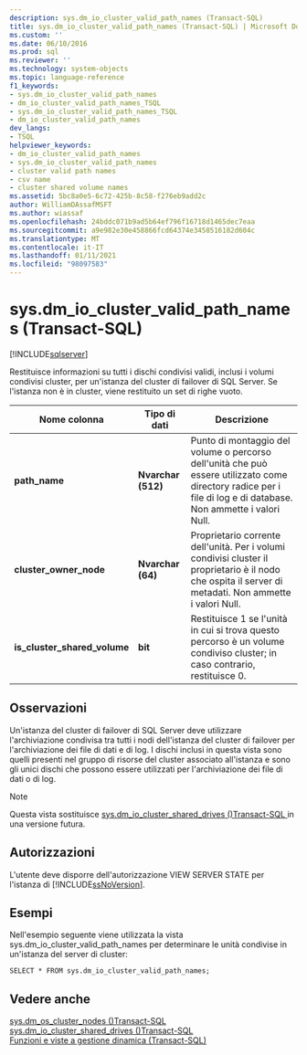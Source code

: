 ```yaml
---
description: sys.dm_io_cluster_valid_path_names (Transact-SQL)
title: sys.dm_io_cluster_valid_path_names (Transact-SQL) | Microsoft Docs
ms.custom: ''
ms.date: 06/10/2016
ms.prod: sql
ms.reviewer: ''
ms.technology: system-objects
ms.topic: language-reference
f1_keywords:
- sys.dm_io_cluster_valid_path_names
- dm_io_cluster_valid_path_names_TSQL
- sys.dm_io_cluster_valid_path_names_TSQL
- dm_io_cluster_valid_path_names
dev_langs:
- TSQL
helpviewer_keywords:
- dm_io_cluster_valid_path_names
- sys.dm_io_cluster_valid_path_names
- cluster valid path names
- csv name
- cluster shared volume names
ms.assetid: 5bc8a0e5-6c72-425b-8c58-f276eb9add2c
author: WilliamDAssafMSFT
ms.author: wiassaf
ms.openlocfilehash: 24bddc071b9ad5b64ef796f16718d1465dec7eaa
ms.sourcegitcommit: a9e982e30e458866fcd64374e3458516182d604c
ms.translationtype: MT
ms.contentlocale: it-IT
ms.lasthandoff: 01/11/2021
ms.locfileid: "98097583"
---
```

# <a name="sysdm_io_cluster_valid_path_names-transact-sql"></a>sys.dm_io_cluster_valid_path_names (Transact-SQL)
[!INCLUDE[sqlserver](../../includes/applies-to-version/sqlserver.md)]

  Restituisce informazioni su tutti i dischi condivisi validi, inclusi i volumi condivisi cluster, per un'istanza del cluster di failover di SQL Server. Se l'istanza non è in cluster, viene restituito un set di righe vuoto.  
  
|Nome colonna|Tipo di dati|Descrizione|  
|-----------------|---------------|-----------------|  
|**path_name**|**Nvarchar (512)**|Punto di montaggio del volume o percorso dell'unità che può essere utilizzato come directory radice per i file di log e di database. Non ammette i valori Null.|  
|**cluster_owner_node**|**Nvarchar (64)**|Proprietario corrente dell'unità. Per i volumi condivisi cluster il proprietario è il nodo che ospita il server di metadati. Non ammette i valori Null.|  
|**is_cluster_shared_volume**|**bit**|Restituisce 1 se l'unità in cui si trova questo percorso è un volume condiviso cluster; in caso contrario, restituisce 0.|  
  
## <a name="remarks"></a>Osservazioni  
 Un'istanza del cluster di failover di SQL Server deve utilizzare l'archiviazione condivisa tra tutti i nodi dell'istanza del cluster di failover per l'archiviazione dei file di dati e di log. I dischi inclusi in questa vista sono quelli presenti nel gruppo di risorse del cluster associato all'istanza e sono gli unici dischi che possono essere utilizzati per l'archiviazione dei file di dati o di log.  
  
> [!NOTE]  
>  Questa vista sostituisce [sys.dm_io_cluster_shared_drives &#40;&#41;Transact-SQL ](../../relational-databases/system-dynamic-management-views/sys-dm-io-cluster-shared-drives-transact-sql.md) in una versione futura.  
  
## <a name="permissions"></a>Autorizzazioni  
 L'utente deve disporre dell'autorizzazione VIEW SERVER STATE per l'istanza di [!INCLUDE[ssNoVersion](../../includes/ssnoversion-md.md)].  
  
## <a name="examples"></a>Esempi  
 Nell'esempio seguente viene utilizzata la vista sys.dm_io_cluster_valid_path_names per determinare le unità condivise in un'istanza del server di cluster:  
  
```  
SELECT * FROM sys.dm_io_cluster_valid_path_names;  
```  
  
## <a name="see-also"></a>Vedere anche  
 [sys.dm_os_cluster_nodes &#40;&#41;Transact-SQL ](../../relational-databases/system-dynamic-management-views/sys-dm-os-cluster-nodes-transact-sql.md)   
 [sys.dm_io_cluster_shared_drives &#40;&#41;Transact-SQL ](../../relational-databases/system-dynamic-management-views/sys-dm-io-cluster-shared-drives-transact-sql.md)   
 [Funzioni e viste a gestione dinamica &#40;Transact-SQL&#41;](~/relational-databases/system-dynamic-management-views/system-dynamic-management-views.md)  
  
  

